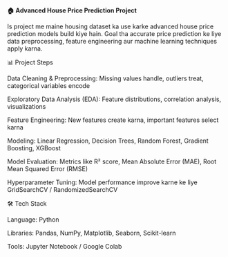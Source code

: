 **🏠 Advanced House Price Prediction Project**

Is project me maine housing dataset ka use karke advanced house price prediction models build kiye hain.
Goal tha accurate price prediction ke liye data preprocessing, feature engineering aur machine learning techniques apply karna.

📊 Project Steps

Data Cleaning & Preprocessing: Missing values handle, outliers treat, categorical variables encode

Exploratory Data Analysis (EDA): Feature distributions, correlation analysis, visualizations

Feature Engineering: New features create karna, important features select karna

Modeling: Linear Regression, Decision Trees, Random Forest, Gradient Boosting, XGBoost

Model Evaluation: Metrics like R² score, Mean Absolute Error (MAE), Root Mean Squared Error (RMSE)

Hyperparameter Tuning: Model performance improve karne ke liye GridSearchCV / RandomizedSearchCV

🛠️ Tech Stack

Language: Python

Libraries: Pandas, NumPy, Matplotlib, Seaborn, Scikit-learn

Tools: Jupyter Notebook / Google Colab
